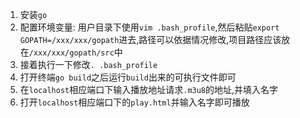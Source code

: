 1. 安装`go`
2. 配置环境变量:
    用户目录下使用`vim .bash_profile`,然后粘贴`export GOPATH=/xxx/xxx/gopath`进去,路径可以依据情况修改,项目路径应该放在`/xxx/xxx/gopath/src`中
3. 接着执行一下修改`. .bash_profile`
4. 打开终端`go build`之后运行`build`出来的可执行文件即可
5. 在`localhost`相应端口下输入播放地址请求`.m3u8`的地址,并填入名字
6. 打开`localhost`相应端口下的`play.html`并输入名字即可播放